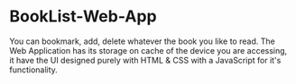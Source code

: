 # BookList-Web-App
You can bookmark, add, delete whatever the book you like to read.
The Web Application has its storage on cache of the device you are accessing, it have the UI designed purely with HTML & CSS with a JavaScript for it's functionality.
